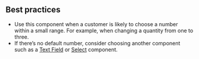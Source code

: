 ## Best practices

- Use this component when a customer is likely to choose a number within a small range. For example, when changing a quantity from one to three.
- If there’s no default number, consider choosing another component such as a [Text Field](https://github.com/Shopify/ui-extensions/tree/main/packages/checkout-ui-extensions/src/components/TextField) or [Select](https://github.com/Shopify/ui-extensions/tree/main/packages/checkout-ui-extensions/src/components/Select) component.
